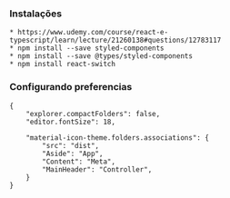 ### Instalações 
    * https://www.udemy.com/course/react-e-typescript/learn/lecture/21260138#questions/12783117
    * npm install --save styled-components
    * npm install --save @types/styled-components
    * npm install react-switch

### Configurando preferencias
    {
        "explorer.compactFolders": false,
        "editor.fontSize": 18,

        "material-icon-theme.folders.associations": {
            "src": "dist",
            "Aside": "App",
            "Content": "Meta",
            "MainHeader": "Controller",
        }
    }
